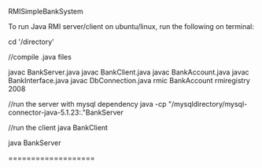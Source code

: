 RMISimpleBankSystem


To run Java RMI server/client on ubuntu/linux, run the following on terminal:

cd '/directory' 

//compile .java files

javac BankServer.java
javac BankClient.java
javac BankAccount.java
javac BankInterface.java
javac DbConnection.java
rmic BankAccount
rmiregistry 2008

//run the server with mysql dependency
java -cp "/mysqldirectory/mysql-connector-java-5.1.23:."BankServer

//run the client
java BankClient




java BankServer

===================
